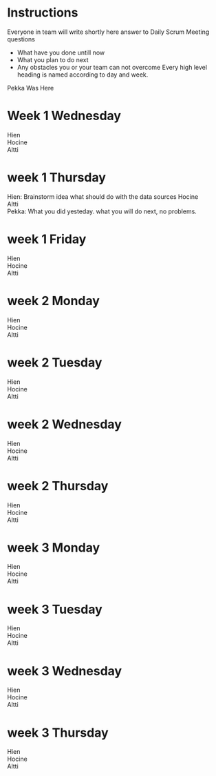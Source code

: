 # Instructions
Everyone in team will write shortly here answer to Daily Scrum Meeting questions
* What have you done untill now
* What you plan to do next
* Any obstacles you or your team can not overcome
Every high level heading is named according to day and week. 

Pekka Was Here

# Week 1 Wednesday
Hien   
Hocine   
Altti   
# week 1 Thursday
Hien: Brainstorm idea what should do with the data sources
Hocine   
Altti   
Pekka: What you did yesteday. what you will do next, no problems. 
# week 1 Friday
Hien   
Hocine   
Altti   

# week 2 Monday
Hien   
Hocine   
Altti   
# week 2 Tuesday
Hien   
Hocine   
Altti   
# week 2 Wednesday
Hien   
Hocine   
Altti   
# week 2 Thursday
Hien   
Hocine   
Altti   

# week 3 Monday
Hien   
Hocine   
Altti   
# week 3 Tuesday
Hien   
Hocine   
Altti   
# week 3 Wednesday
Hien   
Hocine   
Altti   
# week 3 Thursday
Hien   
Hocine   
Altti   
